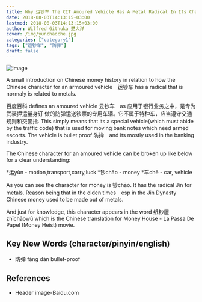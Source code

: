 ```yaml
---
title: Why 运钞车 The CIT Amoured Vehicle Has A Metal Radical In Its Character
date: 2018-08-03T14:13:15+03:00
lastmod: 2018-08-03T14:13:15+03:00
author: Wilfred Githuka 楚大洋
cover: /img/yunchaoche.jpg
categories: ["category1"]
tags: ["运钞车", "防弹"]
draft: false
---
```

![image](/img/yunchaoche.jpg)

A small introduction on Chinese money history in relation to how the Chinese
character for an armoured vehicle　运钞车 has a radical that is normaly is 
related to metals.
<!--more-->

百度百科 defines an amoured vehicle 云钞车　as 应用于银行业务之中，是专为武装押运量身订
做的防弹运送钞票的专用车辆。它不属于特种车，应当遵守交通规则和交警指. This simply means
that its a special vehicle(which must abide by the traffic code) that is used
for moving bank notes which need armed escorts. The vehicle is bullet proof 
防掸　and its mostly used in the banking industry.

The Chinese character for an amoured vehicle can be broken up like below
for a clear understanding:

*运yùn - motion,transport,carry,luck
*钞chāo - money
*车chē - car, vehicle

As you can see the character for money is 钞chāo. It has the radical Jìn for metals.
Reason being that in the olden times　esp in the Jin Dynasty Chinese money used to be 
made out of metals.  

And just for knowledge, this character appears in the word 纸钞屋 zhǐchāowū which is the Chinese
translation for Money House - La Passa De Papel (Money Heist) movie.

## Key New Words (character/pinyin/english)

* 防弹 fáng dàn bullet-proof　

## References
* Header image-Baidu.com
